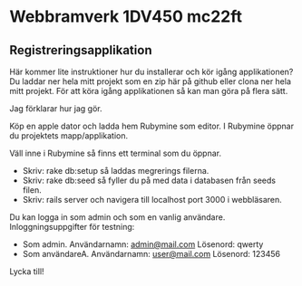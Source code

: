
# Webbramverk 1DV450 mc22ft
## Registreringsapplikation


Här kommer lite instruktioner hur du installerar och kör igång applikationen?
Du laddar ner hela mitt projekt som en zip här på github eller clona ner hela mitt projekt.
För att köra igång applikationen så kan man göra på flera sätt.

Jag förklarar hur jag gör.

Köp en apple dator och ladda hem Rubymine som editor.
I Rubymine öppnar du projektets mapp/applikation.

Väll inne i Rubymine så finns ett terminal som du öppnar. 
* Skriv: rake db:setup så laddas megrerings filerna.
* Skriv: rake db:seed så fyller du på med data i databasen från seeds filen.
* Skriv: rails server och navigera till localhost port 3000 i webbläsaren.

Du kan logga in som admin och som en vanlig användare. 
Inloggningsuppgifter för testning:
* Som admin. Användarnamn: admin@mail.com Lösenord: qwerty
* Som användareA. Användarnamn: user@mail.com Lösenord: 123456

Lycka till!




